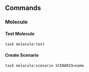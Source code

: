 <!-- Space: AnsibleRoleTemplate -->
<!-- Parent: Project -->
<!-- Title: Commands -->

<!-- Label: AnsibleRoleTemplate -->
<!-- Label: Project -->
<!-- Label: Commands -->
<!-- Include: docs/disclaimer.md -->
<!-- Include: ac:toc -->

## Commands

### Molecule

#### Test Molecule

```bash
task molecule:test
```

#### Create Scenario

```bash
task molecule:scenario SCENARIO=name
```
